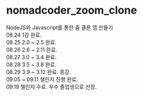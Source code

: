 # nomadcoder_zoom_clone
NodeJS와 Javascript를 통한 줌 클론 앱 만들기
</br>
08.24 1강 완료.
</br>
08.25 2.0 ~ 2.5 완료.
</br>
08.26 2.6 ~ 2.11 완료.
</br>
08.27 3.0 ~ 3.4 완료.
</br>
08.28 3.5 ~ 3.8 완료.
</br>
08.29 3.9 ~ 3.12 완료. 종강.
</br>
09.05 ~ 09.11 챌린지 진행 완료.
</br>
09.19 챌린지 수료. 우수 졸업생으로 선정.
